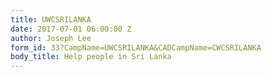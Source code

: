 ```yaml
---
title: UWCSRILANKA
date: 2017-07-01 06:00:00 Z
author: Joseph Lee
form_id: 33?CampName=UWCSRILANKA&CADCampName=CWCSRILANKA
body_title: Help people in Sri Lanka
---
```


